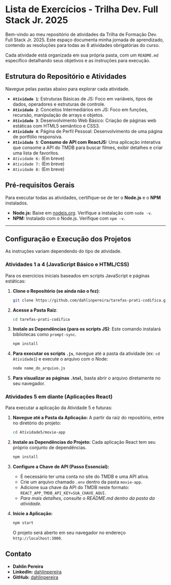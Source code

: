 # Lista de Exercícios - Trilha Dev. Full Stack Jr. 2025

Bem-vindo ao meu repositório de atividades da Trilha de Formação Dev. Full Stack Jr. 2025. Este espaço documenta minha jornada de aprendizado, contendo as resoluções para todas as 8 atividades obrigatórias do curso.

Cada atividade está organizada em sua própria pasta, com um `README.md` específico detalhando seus objetivos e as instruções para execução.

## Estrutura do Repositório e Atividades

Navegue pelas pastas abaixo para explorar cada atividade.

  * **`Atividade 1`**: Estruturas Básicas de JS: Foco em variáveis, tipos de dados, operadores e estruturas de controle.
  * **`Atividade 2`**: Conceitos Intermediários em JS: Foco em funções, recursão, manipulação de arrays e objetos.
  * **`Atividade 3`**: Desenvolvimento Web Básico: Criação de páginas web estáticas com HTML5 semântico e CSS3.
  * **`Atividade 4`**: Página de Perfil Pessoal: Desenvolvimento de uma página de portfólio responsiva.
  * **`Atividade 5`**: **Consumo de API com ReactJS:** Uma aplicação interativa que consome a API do TMDB para buscar filmes, exibir detalhes e criar uma lista de favoritos.
  * `Atividade 6:` (Em breve)
  * `Atividade 7:` (Em breve)
  * `Atividade 8:` (Em breve)

## Pré-requisitos Gerais

Para executar todas as atividades, certifique-se de ter o **Node.js** e o **NPM** instalados.

  * **Node.js:** Baixe em [nodejs.org](https://nodejs.org/). Verifique a instalação com `node -v`.
  * **NPM:** Instalado com o Node.js. Verifique com `npm -v`.

-----

## Configuração e Execução dos Projetos

As instruções variam dependendo do tipo de atividade.

### **Atividades 1 a 4 (JavaScript Básico e HTML/CSS)**

Para os exercícios iniciais baseados em scripts JavaScript e páginas estáticas:

1.  **Clone o Repositório (se ainda não o fez)**:
    ```bash
    git clone https://github.com/dahlinpereira/tarefas-prati-codifica.git
    ```
2.  **Acesse a Pasta Raiz**:
    ```bash
    cd tarefas-prati-codifica
    ```
3.  **Instale as Dependências (para os scripts JS)**:
    Este comando instalará bibliotecas como `prompt-sync`.
    ```bash
    npm install
    ```
4.  **Para executar os scripts `.js`**, navegue até a pasta da atividade (ex: `cd Atividade1`) e execute o arquivo com o Node:
    ```bash
    node nome_do_arquivo.js
    ```
5.  **Para visualizar as páginas `.html`**, basta abrir o arquivo diretamente no seu navegador.

### **Atividades 5 em diante (Aplicações React)**

Para executar a aplicação da Atividade 5 e futuras:

1.  **Navegue até a Pasta da Aplicação:** A partir da raiz do repositório, entre no diretório do projeto:

    ```bash
    cd Atividade5/movie-app
    ```

2.  **Instale as Dependências do Projeto:** Cada aplicação React tem seu próprio conjunto de dependências.

    ```bash
    npm install
    ```

3.  **Configure a Chave de API (Passo Essencial):**

      * É necessário ter uma conta no site do TMDB e uma API ativa.
      * Crie um arquivo chamado `.env` dentro da pasta `movie-app`.
      * Adicione sua chave da API do TMDB neste formato: `REACT_APP_TMDB_API_KEY=SUA_CHAVE_AQUI`.
      * *Para mais detalhes, consulte o README.md dentro da pasta da atividade.*

4.  **Inicie a Aplicação:**

    ```bash
    npm start
    ```

    O projeto será aberto em seu navegador no endereço `http://localhost:3000`.

## Contato

  * **Dahlin Pereira**
  * **LinkedIn:** [dahlinpereira](https://www.linkedin.com/in/dahlinpereira)
  * **GitHub:** [dahlinpereira](https://www.github.com/dahlinpereira)
